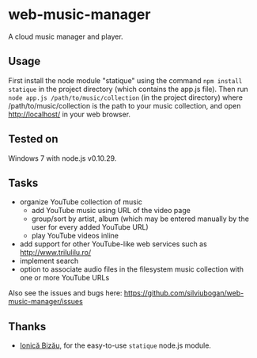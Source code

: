 web-music-manager
=================

A cloud music manager and player.

Usage
-----

First install the node module "statique" using the command `npm install statique` in the project directory (which contains the app.js file). Then run `node app.js /path/to/music/collection` (in the project directory) where /path/to/music/collection is the path to your music collection, and open [http://localhost/](http://localhost/) in your web browser.

Tested on
---------

Windows 7 with node.js v0.10.29.

Tasks
-----

- organize YouTube collection of music
	- add YouTube music using URL of the video page
	- group/sort by artist, album (which may be entered manually by the user for every added YouTube URL)
	- play YouTube videos inline
- add support for other YouTube-like web services such as http://www.trilulilu.ro/
- implement search
- option to associate audio files in the filesystem music collection with one or more YouTube URLs

Also see the issues and bugs here: https://github.com/silviubogan/web-music-manager/issues

Thanks
------

- [Ionică Bizău](https://github.com/IonicaBizau), for the easy-to-use `statique` node.js module.
